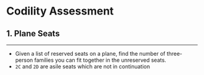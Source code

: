 # Codility Assessment

## 1. Plane Seats
-----  

- Given a list of reserved seats on a plane, find the number of three-person families you can fit together in the unreserved seats.   
- `2C` and `2D` are asile seats which are not in continuation
